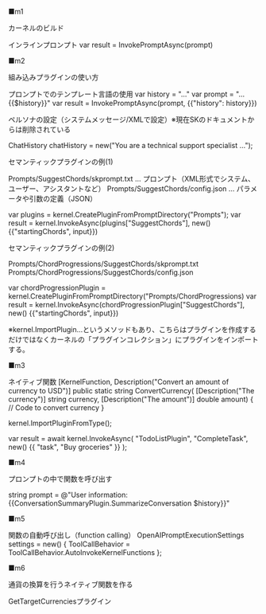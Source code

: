 ■m1

カーネルのビルド

インラインプロンプト
var result = InvokePromptAsync(prompt)

■m2

組み込みプラグインの使い方

プロンプトでのテンプレート言語の使用
var history = "..."
var prompt = "... {{$history}}"
var result = InvokePromptAsync(prompt, {{"history": history}})

ペルソナの設定（システムメッセージ/XMLで設定）※現在SKのドキュメントからは削除されている

ChatHistory chatHistory = new("You are a technical support specialist ...");

セマンティックプラグインの例(1)

Prompts/SuggestChords/skprompt.txt ... プロンプト（XML形式でシステム、ユーザー、アシスタントなど）
Prompts/SuggestChords/config.json ... パラメータや引数の定義（JSON）

var plugins = kernel.CreatePluginFromPromptDirectory("Prompts");
var result = kernel.InvokeAsync(plugins["SuggestChords"], new() {{"startingChords", input}})

セマンティックプラグインの例(2)

Prompts/ChordProgressions/SuggestChords/skprompt.txt
Prompts/ChordProgressions/SuggestChords/config.json

var chordProgressionPlugin = kernel.CreatePluginFromPromptDirectory("Prompts/ChordProgressions)
var result = kernel.InvokeAsync(chordProgressionPlugin["SuggestChords"], new() {{"startingChords", input}})

※kernel.ImportPlugin...というメソッドもあり、こちらはプラグインを作成するだけではなくカーネルの「プラグインコレクション」にプラグインをインポートする。

■m3

ネイティブ関数
[KernelFunction, Description("Convert an amount of currency to USD")]
public static string ConvertCurrency(
  [Description("The currency")] string currency, 
  [Description("The amount")] double amount)
{
  // Code to convert currency
}

kernel.ImportPluginFromType<TodoListPlugin>();

var result = await kernel.InvokeAsync<string>(
  "TodoListPlugin", 
  "CompleteTask", 
  new() {{ "task", "Buy groceries" }}
);

■m4

プロンプトの中で関数を呼び出す


string prompt = @"User information: {{ConversationSummaryPlugin.SummarizeConversation $history}}"


■m5

関数の自動呼び出し（function calling）
OpenAIPromptExecutionSettings settings = new()
{
    ToolCallBehavior = ToolCallBehavior.AutoInvokeKernelFunctions
};

■m6

通貨の換算を行うネイティブ関数を作る

GetTargetCurrenciesプラグイン